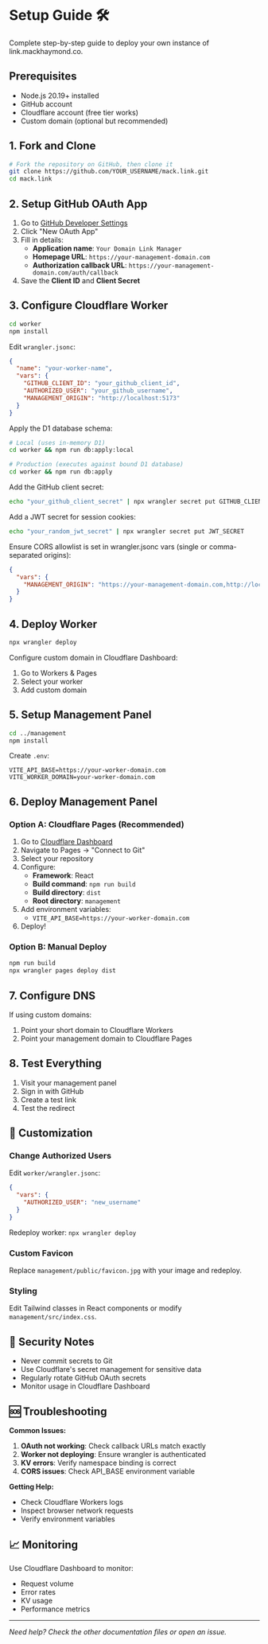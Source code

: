 # Setup Guide 🛠

Complete step-by-step guide to deploy your own instance of link.mackhaymond.co.

## Prerequisites

- Node.js 20.19+ installed
- GitHub account
- Cloudflare account (free tier works)
- Custom domain (optional but recommended)

## 1. Fork and Clone

```bash
# Fork the repository on GitHub, then clone it
git clone https://github.com/YOUR_USERNAME/mack.link.git
cd mack.link
```

## 2. Setup GitHub OAuth App

1. Go to [GitHub Developer Settings](https://github.com/settings/developers)
2. Click "New OAuth App"
3. Fill in details:
   - **Application name**: `Your Domain Link Manager`
   - **Homepage URL**: `https://your-management-domain.com`
   - **Authorization callback URL**: `https://your-management-domain.com/auth/callback`
4. Save the **Client ID** and **Client Secret**

## 3. Configure Cloudflare Worker

```bash
cd worker
npm install
```

Edit `wrangler.jsonc`:
```json
{
  "name": "your-worker-name",
  "vars": {
    "GITHUB_CLIENT_ID": "your_github_client_id",
    "AUTHORIZED_USER": "your_github_username",
    "MANAGEMENT_ORIGIN": "http://localhost:5173"
  }
}
```

Apply the D1 database schema:
```bash
# Local (uses in-memory D1)
cd worker && npm run db:apply:local

# Production (executes against bound D1 database)
cd worker && npm run db:apply
```

Add the GitHub client secret:
```bash
echo "your_github_client_secret" | npx wrangler secret put GITHUB_CLIENT_SECRET
```

Add a JWT secret for session cookies:
```bash
echo "your_random_jwt_secret" | npx wrangler secret put JWT_SECRET
```

Ensure CORS allowlist is set in wrangler.jsonc vars (single or comma-separated origins):
```json
{
  "vars": {
    "MANAGEMENT_ORIGIN": "https://your-management-domain.com,http://localhost:5173"
  }
}
```

## 4. Deploy Worker

```bash
npx wrangler deploy
```

Configure custom domain in Cloudflare Dashboard:
1. Go to Workers & Pages
2. Select your worker
3. Add custom domain

## 5. Setup Management Panel

```bash
cd ../management
npm install
```

Create `.env`:
```env
VITE_API_BASE=https://your-worker-domain.com
VITE_WORKER_DOMAIN=your-worker-domain.com
```

## 6. Deploy Management Panel

### Option A: Cloudflare Pages (Recommended)

1. Go to [Cloudflare Dashboard](https://dash.cloudflare.com)
2. Navigate to Pages → "Connect to Git"
3. Select your repository
4. Configure:
   - **Framework**: React
   - **Build command**: `npm run build`
   - **Build directory**: `dist`
   - **Root directory**: `management`
5. Add environment variables:
   - `VITE_API_BASE=https://your-worker-domain.com`
6. Deploy!

### Option B: Manual Deploy

```bash
npm run build
npx wrangler pages deploy dist
```

## 7. Configure DNS

If using custom domains:
1. Point your short domain to Cloudflare Workers
2. Point your management domain to Cloudflare Pages

## 8. Test Everything

1. Visit your management panel
2. Sign in with GitHub
3. Create a test link
4. Test the redirect

## 🔧 Customization

### Change Authorized Users

Edit `worker/wrangler.jsonc`:
```json
{
  "vars": {
    "AUTHORIZED_USER": "new_username"
  }
}
```

Redeploy worker: `npx wrangler deploy`

### Custom Favicon

Replace `management/public/favicon.jpg` with your image and redeploy.

### Styling

Edit Tailwind classes in React components or modify `management/src/index.css`.

## 🚨 Security Notes

- Never commit secrets to Git
- Use Cloudflare's secret management for sensitive data
- Regularly rotate GitHub OAuth secrets
- Monitor usage in Cloudflare Dashboard

## 🆘 Troubleshooting

**Common Issues:**

1. **OAuth not working**: Check callback URLs match exactly
2. **Worker not deploying**: Ensure wrangler is authenticated
3. **KV errors**: Verify namespace binding is correct
4. **CORS issues**: Check API_BASE environment variable

**Getting Help:**

- Check Cloudflare Workers logs
- Inspect browser network requests
- Verify environment variables

## 📈 Monitoring

Use Cloudflare Dashboard to monitor:
- Request volume
- Error rates
- KV usage
- Performance metrics

---

*Need help? Check the other documentation files or open an issue.*